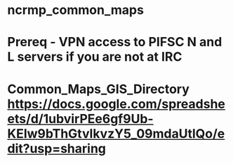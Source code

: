 # ncrmp_common_maps
# Prereq - VPN access to PIFSC N and L servers if you are not at IRC
# Common_Maps_GIS_Directory https://docs.google.com/spreadsheets/d/1ubvirPEe6gf9Ub-KEIw9bThGtvlkvzY5_09mdaUtlQo/edit?usp=sharing
